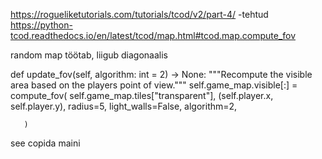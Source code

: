 https://rogueliketutorials.com/tutorials/tcod/v2/part-4/ -tehtud
https://python-tcod.readthedocs.io/en/latest/tcod/map.html#tcod.map.compute_fov



random map töötab, liigub diagonaalis

def update_fov(self, algorithm: int = 2) -> None:
       """Recompute the visible area based on the players point of view."""
       self.game_map.visible[:] = compute_fov(
           self.game_map.tiles["transparent"],
           (self.player.x, self.player.y),
           radius=5,
           light_walls=False,
           algorithm=2,
           
           
       )

see copida maini